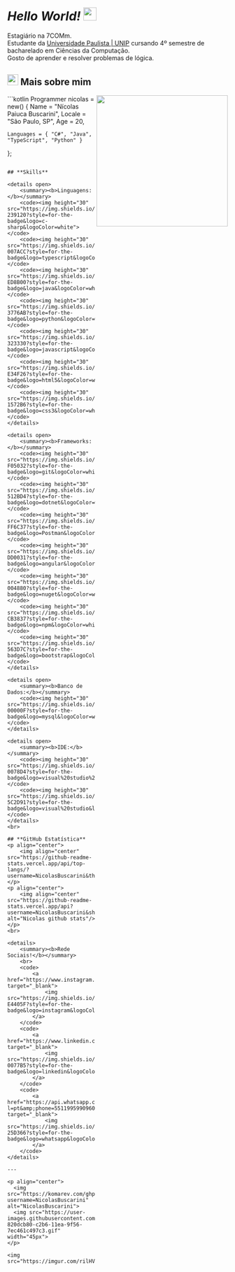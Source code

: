 # *Hello World!* <img src="https://raw.githubusercontent.com/kaueMarques/kaueMarques/master/hi.gif" width="30px">

Estagiário na 7COMm.<br> 
Estudante da [Universidade Paulista | UNIP](https://www.unip.br/) cursando 4º semestre de bacharelado em Ciências da Computação.<br>
Gosto de aprender e resolver problemas de lógica.

## <img width="25" alt="about" src="https://raw.github.com/elizarov/elizarov/master/about.png"> Mais sobre mim

<img align="right" width="300" src="https://i2.wp.com/allhtaccess.info/wp-content/uploads/2018/03/programming.gif?fit=1281%2C716&ssl=1" />
```kotlin
Programmer nicolas = new()
{
	Name = "Nícolas Paiuca Buscarini",
	Locale = "São Paulo, SP",
	Age = 20,
	
	Languages = { "C#", "Java", "TypeScript", "Python" }
};
```

## **Skills**  

<details open>
	<summary><b>Linguagens:</b></summary>
	<code><img height="30" src="https://img.shields.io/badge/C%23-239120?style=for-the-badge&logo=c-sharp&logoColor=white"></code>
	<code><img height="30" src="https://img.shields.io/badge/TypeScript-007ACC?style=for-the-badge&logo=typescript&logoColor=white"></code>
	<code><img height="30" src="https://img.shields.io/badge/Java-ED8B00?style=for-the-badge&logo=java&logoColor=white"></code>
	<code><img height="30" src="https://img.shields.io/badge/Python-3776AB?style=for-the-badge&logo=python&logoColor=white"></code>
	<code><img height="30" src="https://img.shields.io/badge/JavaScript-323330?style=for-the-badge&logo=javascript&logoColor=F7DF1E"></code>
	<code><img height="30" src="https://img.shields.io/badge/HTML5-E34F26?style=for-the-badge&logo=html5&logoColor=white"></code>
	<code><img height="30" src="https://img.shields.io/badge/CSS3-1572B6?style=for-the-badge&logo=css3&logoColor=white"></code>
</details>

<details open>
	<summary><b>Frameworks:</b></summary>
	<code><img height="30" src="https://img.shields.io/badge/Git-F05032?style=for-the-badge&logo=git&logoColor=white"></code>
	<code><img height="30" src="https://img.shields.io/badge/.NET-512BD4?style=for-the-badge&logo=dotnet&logoColor=white"></code>
	<code><img height="30" src="https://img.shields.io/badge/Postman-FF6C37?style=for-the-badge&logo=Postman&logoColor=white"></code>
	<code><img height="30" src="https://img.shields.io/badge/Angular-DD0031?style=for-the-badge&logo=angular&logoColor=white"></code>
	<code><img height="30" src="https://img.shields.io/badge/NuGet-004880?style=for-the-badge&logo=nuget&logoColor=white"></code>
	<code><img height="30" src="https://img.shields.io/badge/npm-CB3837?style=for-the-badge&logo=npm&logoColor=white"></code>
	<code><img height="30" src="https://img.shields.io/badge/Bootstrap-563D7C?style=for-the-badge&logo=bootstrap&logoColor=white"></code>
</details>

<details open>
	<summary><b>Banco de Dados:</b></summary>
	<code><img height="30" src="https://img.shields.io/badge/MySQL-00000F?style=for-the-badge&logo=mysql&logoColor=white"></code>
</details>

<details open>
	<summary><b>IDE:</b></summary>
	<code><img height="30" src="https://img.shields.io/badge/Visual_Studio_Code-0078D4?style=for-the-badge&logo=visual%20studio%20code&logoColor=white"></code>
	<code><img height="30" src="https://img.shields.io/badge/Visual_Studio-5C2D91?style=for-the-badge&logo=visual%20studio&logoColor=white"></code>
</details>
<br>

## **GitHub Estatística**
<p align="center">
	<img align="center" src="https://github-readme-stats.vercel.app/api/top-langs/?username=NicolasBuscarini&theme=github_dark&hide_langs_below=1"/>
</p>
<p align="center">
	<img align="center" src="https://github-readme-stats.vercel.app/api?username=NicolasBuscarini&show_icons=true&theme=github_dark&line_height=27" alt="Nicolas github stats"/></p>
<br>

<details>
	<summary><b>Rede Sociais!</b></summary>
	<br>
	<code>
		<a href="https://www.instagram.com/nicolas.buscarini/" target="_blank">
			<img src="https://img.shields.io/badge/Instagram-E4405F?style=for-the-badge&logo=instagram&logoColor=white">
		</a>
	</code>
	<code>
		<a href="https://www.linkedin.com/in/nicolasbuscarini/" target="_blank">
			<img src="https://img.shields.io/badge/LinkedIn-0077B5?style=for-the-badge&logo=linkedin&logoColor=white">
		</a>
	</code>
	<code>
		<a href="https://api.whatsapp.com/send?l=pt&amp;phone=5511995990960" target="_blank">
			<img src="https://img.shields.io/badge/WhatsApp-25D366?style=for-the-badge&logo=whatsapp&logoColor=white">
		</a>
	</code>
</details>

---

<p align="center">
  <img src="https://komarev.com/ghpvc/?username=NicolasBuscarini" alt="NicolasBuscarini">
  <img src="https://user-images.githubusercontent.com/5713670/87202985-820dcb80-c2b6-11ea-9f56-7ec461c497c3.gif" width="45px">
</p>

<img src="https://imgur.com/rilHVxA.png"/> 
